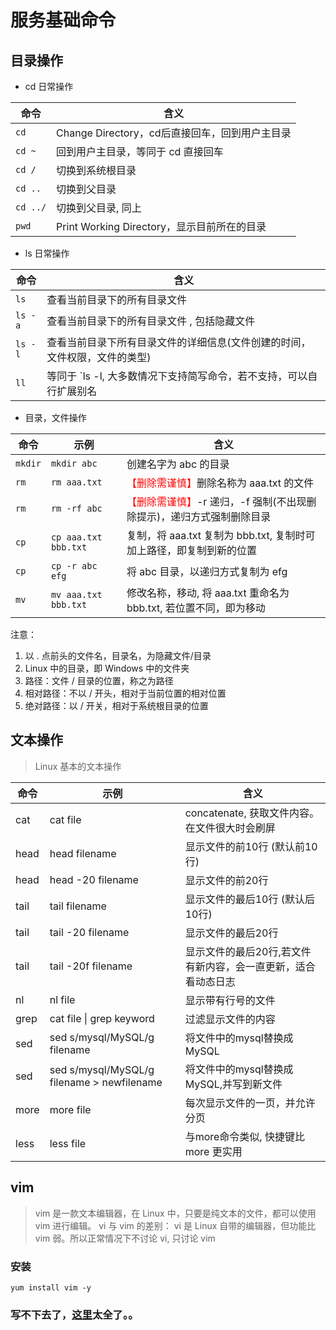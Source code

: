 # 服务基础命令

## 目录操作

- cd 日常操作

| 命令       | 含义                                |
|----------|-----------------------------------|
| `cd `    | Change Directory，cd后直接回车，回到用户主目录  |
| `cd ~`   | 回到用户主目录，等同于 cd 直接回车               |
| `cd /`   | 切换到系统根目录                          |
| `cd ..`  | 切换到父目录                            |
| `cd ../` | 切换到父目录, 同上                        |
| `pwd`    | Print Working Directory，显示目前所在的目录 |

- ls 日常操作

| 命令      | 含义                                     |
|---------|----------------------------------------|
| `ls`    | 查看当前目录下的所有目录文件                         |
| `ls -a` | 查看当前目录下的所有目录文件 , 包括隐藏文件                |
| `ls -l` | 查看当前目录下所有目录文件的详细信息(文件创建的时间，文件权限，文件的类型) |
| `ll`    | 等同于 `ls -l, 大多数情况下支持简写命令，若不支持，可以自行扩展别名 |

- 目录，文件操作

| 命令      | 示例                   | 含义                                                      |
|---------|----------------------|---------------------------------------------------------|
| `mkdir` | `mkdir abc`          | 创建名字为 abc 的目录                                           |
| `rm`    | `rm aaa.txt`         | <span style="color: red">【删除需谨慎】</span>删除名称为 aaa.txt 的文件 |
| `rm`    | `rm -rf abc`         | <span style="color: red">【删除需谨慎】</span>-r 递归，-f 强制(不出现删除提示)，递归方式强制删除目录                  |
| `cp`    | `cp aaa.txt bbb.txt` | 复制，将 aaa.txt 复制为 bbb.txt, 复制时可加上路径，即复制到新的位置             |
| `cp`    | `cp -r abc efg`      | 将 abc 目录，以递归方式复制为 efg                                   |
| `mv`    | `mv aaa.txt bbb.txt` | 修改名称，移动, 将 aaa.txt 重命名为 bbb.txt, 若位置不同，即为移动             |


注意：
1. 以 . 点前头的文件名，目录名，为隐藏文件/目录
2. Linux 中的目录，即 Windows 中的文件夹
3. 路径：文件 / 目录的位置，称之为路径
4. 相对路径：不以 / 开头，相对于当前位置的相对位置
5. 绝对路径：以 / 开关，相对于系统根目录的位置

## 文本操作

> Linux 基本的文本操作

| 命令   | 示例                                         | 含义                               |
|------|--------------------------------------------|----------------------------------|
| cat  | cat file                                   | concatenate, 获取文件内容。在文件很大时会刷屏    |
| head | head filename                              | 显示文件的前10行 (默认前10行)               |
| head | head -20 filename                          | 显示文件的前20行                        |
| tail | tail filename                              | 显示文件的最后10行 (默认后10行)              |
| tail | tail -20 filename                          | 显示文件的最后20行                       |
| tail | tail -20f filename                         | 显示文件的最后20行,若文件有新内容，会一直更新，适合看动态日志 |
| nl   | nl file                                    | 显示带有行号的文件                        |
| grep | cat file &#124; grep keyword               | 过滤显示文件的内容                        |
| sed  | sed s/mysql/MySQL/g filename               | 将文件中的mysql替换成MySQL               |
| sed  | sed s/mysql/MySQL/g filename > newfilename | 将文件中的mysql替换成MySQL,并写到新文件        |
| more | more file                                  | 每次显示文件的一页，并允许分页                  |
| less | less file                                  | 与more命令类似, 快捷键比 more 更实用         |


## vim

> vim 是一款文本编辑器，在 Linux 中，只要是纯文本的文件，都可以使用 vim 进行编辑。
> vi 与 vim 的差别： vi 是 Linux 自带的编辑器，但功能比 vim 弱。所以正常情况下不讨论 vi, 只讨论 vim

### 安装
```shell
yum install vim -y
```

### 写不下去了，[这里](https://www.runoob.com/linux/linux-vim.html)太全了。。
